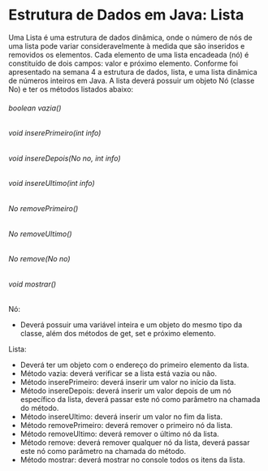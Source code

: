 # Estrutura de Dados em Java: Lista


Uma Lista é uma estrutura de dados dinâmica, onde o número de nós de uma lista pode variar consideravelmente à medida que são inseridos e removidos os elementos. Cada elemento de uma lista encadeada (nó) é constituído de dois campos: valor e próximo elemento. Conforme foi apresentado na semana 4 a estrutura de dados, lista, e uma lista dinâmica de números inteiros em Java. A lista deverá possuir um objeto Nó (classe No) e ter os métodos listados abaixo:

###### boolean vazia()
###### void inserePrimeiro(int info)
###### void insereDepois(No no, int info)
###### void insereUltimo(int info)
###### No removePrimeiro()
###### No removeUltimo()
###### No remove(No no)
###### void mostrar()

Nó:  
* Deverá possuir uma variável inteira e um objeto do mesmo tipo da classe, além dos métodos de get, set e próximo elemento.

Lista:
* Deverá ter um objeto com o endereço do primeiro elemento da lista.
* Método vazia: deverá verificar se a lista está vazia ou não.
* Método inserePrimeiro: deverá inserir um valor no início da lista.
* Método insereDepois: deverá inserir um valor depois de um nó específico da lista, deverá passar este nó como parâmetro na chamada do método.
* Método insereUltimo: deverá inserir um valor no fim da lista.
* Método removePrimeiro: deverá remover o primeiro nó da lista.
* Método removeUltimo: deverá remover o último nó da lista.
* Método remove: deverá remover qualquer nó da lista, deverá passar este nó como parâmetro na chamada do método.
* Método mostrar: deverá mostrar no console todos os itens da lista.
